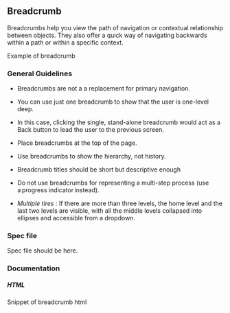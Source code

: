 ## Breadcrumb

Breadcrumbs help you view the path of navigation or contextual relationship between objects. They also offer a quick way of navigating backwards within a path or within a specific context.

Example of breadcrumb

### General Guidelines

- Breadcrumbs are not a a replacement for primary navigation.

- You can use just one breadcrumb to show that the user is one-level deep.

- In this case, clicking the single, stand-alone breadcrumb would act as a Back button to lead the user to the previous screen.

- Place breadcrumbs at the top of the page.

- Use breadcrumbs to show the hierarchy, not history.

- Breadcrumb titles should be short but descriptive enough

- Do not use breadcrumbs for representing a multi-step process (use a progress indicator instead).

- _Multiple tires :_ If there are more than three levels, the home level and the last two levels are visible, with all the middle levels collapsed into ellipses and accessible from a dropdown.

### Spec file

Spec file should be here.

### Documentation

##### HTML

Snippet of breadcrumb html
